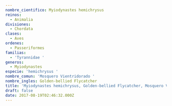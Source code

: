 ```yaml
---
nombre_cientifico: Myiodynastes hemichrysus
reinos:
  - Animalia
divisiones:
  - Chordata
clases:
  - Aves
ordenes:
  - Passeriformes
familias:
  - 'Tyrannidae '
generos:
  - Myiodynastes
especie: 'hemichrysus '
nombre_comun: 'Mosquero Vientridorado '
nombre_ingles: Golden-bellied Flycatcher
title: 'Myiodynastes hemichrysus, Golden-bellied Flycatcher, Mosquero Vientridorado '
draft: false
date: 2017-08-19T02:46:32.000Z
---
```


